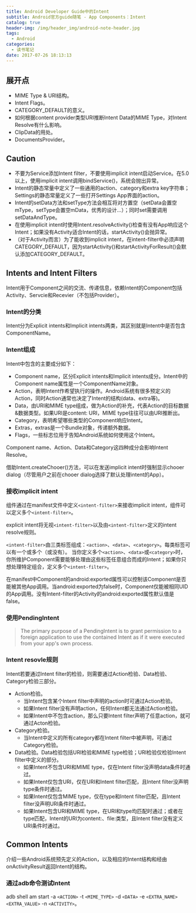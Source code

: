 ```yaml
---
title: Android Developer Guide中的Intent
subtitle: Android官方guide随笔 - App Components：Intent
catalog: true
header-img: /img/header_img/android-note-header.jpg
tags:
  - Android
categories:
  - 读书笔记
date: 2017-07-26 18:13:13
---
```


## 展开点  
* MIME Type & URI结构。
* Intent Flags。
* CATEGORY_DEFAULT的意义。 
* 如何根据content provider类型URI推断Intent Data的MIME Type，对Intent Resolve有什么影响。
*  ClipData的用处。
* DocumentsProvider。

## Caution   
* 不要为Service添加Intent filter，不要使用implicit intent启动Service。在5.0以上，使用implicit intent调用bindService()，系统会抛出异常。
* Intent的静态常量中定义了一些通用的action、category和extra key字符串；Settings的静态常量定义了一些打开Settings App界面的action。
* Intent的setData方法和setType方法会相互将对方置空（setData会置空mType，setType会置空mData，优秀的设计...）；同时set需要调用setDataAndType。
* 在使用implicit intent时使用Intent.resolveActivity()检查有没有App响应这个Intent；如果没有Activity适合Intent的话，startActivity()会抛异常。
* （对于Activity而言）为了能收到implicit intent，在intent-filter中必须声明CATEGORY_DEFAULT，因为startActivity()和startActivityForResult()会默认添加CATEGORY_DEFAULT。


## Intents and Intent Filters   

Intent用于Component之间的交流、传递信息，依赖Intent的Component包括Activity、Servcie和Recevier（不包括Provider）。

### Intent的分类 

Intent分为Explicit intents和Implicit intents两类，其区别就是Intent中是否包含ComponentName。

### Intent组成    

Intent中包含的主要成分如下：

* Component name，区分Explicit intents和Implicit intents成分。Intent中的Component name属性是一个ComponentName对象。
* Action，表明Intent作希望执行的操作。Android系统有很多预定义的Action，同时Action通常也决定了Intent的结构(data、extra等)。
* Data，由URI和MIME type组成，做为Action的补充，代表Action的目标数据&数据类型。如果URI是content: URI，MIME type往往可以由URI推断出。
* Category，表明希望哪些类型的Component响应Intent。
* Extras，extras是一个Bundle对象，传递额外数据。
* Flags，一些标志位用于告知Android系统如何使用这个Intent。

Component name、Action、Data和Category这四种成分会影响Intent Resolve。 

借助Intent.createChooer()方法，可以在发送implicit intent时强制显示chooer dialog（尽管用户之前在chooer dialog选择了默认处理intent的App）。

### 接收implicit intent   

组件通过在manifest文件中定义`<intent-filter>`来接收implicit intent，组件可以定义多个`<intent-filter>`。

explicit intent将无视`<intent-filter>`以及由`<intent-filter>`定义的intent resolve规则。

`<intent-filter>`由三类标签组成：`<action>`、`<data>`、`<category>`。每类标签可以有一个或多个（或没有）。
当你定义多个`<action>`、`<data>`或`<category>`时，你所维护Component需要能够处理由这些标签任意组合而成的Intent；如果你只想处理特定组合，定义多个`<intent-filter>`。

在manifest中Component的android:exported属性可以控制该Component是否能被其他App调用。当android:exported为false时，Component仅能被相同UID的App调用。没有Intent-filter的Activity的android:exported属性默认值是false。

### 使用PendingIntent   

>The primary purpose of a PendingIntent is to grant permission to a foreign 
>application to use the contained Intent as if it were executed from your 
>app's own process.

### Intent resovle规则   

Intent若要通过Intent filter的检验，则需要通过Action检验、Data检验、Category检验三部分。

* Action检验。
    - 当Intent包含某个Intent filter中声明的action时可通过Action检验。
    - 如果Intent filter没有声明action，任何Intent都无法通过Action检验。
    - 如果Intent中不包含action，那么只要Intent filter声明了任意action，就可通过Acton检验。
* Category检验。
    - 当Intent中定义的所有category都在Intent filter中被声明，可通过Category检验。
* Data检验。Data检验包括URI检验和MIME type检验；URI检验仅检验Intent filter中定义的部分。
    - 如果Intent不包含URI和MIME type，仅在Intent filter没声明data条件时通过。
    - 如果Intent仅包含URI，仅在URI和Intent filter匹配，且Intent filter没声明type条件时通过。
    - 如果Intent仅包含MIME type，仅在type和Intent filter匹配，且Intent filter没声明URI条件时通过。
    - 如果Intent包含URI和MIME type，在URI和type均匹配时通过；或者在type匹配，Intent的URI为content:、file:类型，且Intent filter没有定义URI条件时通过。


## Common Intents   

介绍一些Android系统预先定义的Action，以及相应的Intent结构和经由onActivityResult返回Intent的结构。

### 通过adb命令测试Intent   
adb shell am start -a `<ACTION>` -t `<MIME_TYPE>` -d `<DATA>` -e `<EXTRA_NAME>` `<EXTRA_VALUE>` -n `<ACTIVITY>`。

